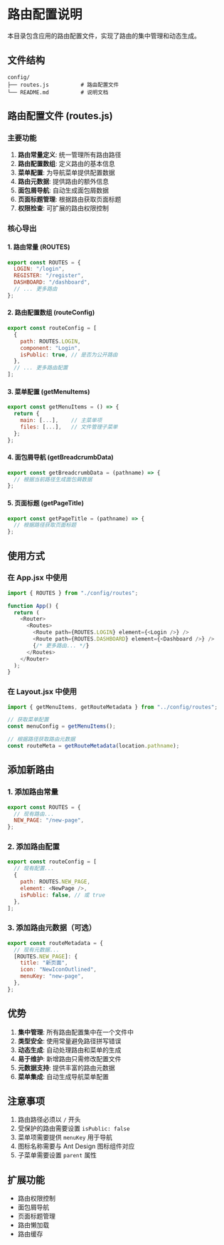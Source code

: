 # 路由配置说明

本目录包含应用的路由配置文件，实现了路由的集中管理和动态生成。

## 文件结构

```
config/
├── routes.js          # 路由配置文件
└── README.md          # 说明文档
```

## 路由配置文件 (routes.js)

### 主要功能

1. **路由常量定义**: 统一管理所有路由路径
2. **路由配置数组**: 定义路由的基本信息
3. **菜单配置**: 为导航菜单提供配置数据
4. **路由元数据**: 提供路由的额外信息
5. **面包屑导航**: 自动生成面包屑数据
6. **页面标题管理**: 根据路由获取页面标题
7. **权限检查**: 可扩展的路由权限控制

### 核心导出

#### 1. 路由常量 (ROUTES)

```javascript
export const ROUTES = {
  LOGIN: "/login",
  REGISTER: "/register",
  DASHBOARD: "/dashboard",
  // ... 更多路由
};
```

#### 2. 路由配置数组 (routeConfig)

```javascript
export const routeConfig = [
  {
    path: ROUTES.LOGIN,
    component: "Login",
    isPublic: true, // 是否为公开路由
  },
  // ... 更多路由配置
];
```

#### 3. 菜单配置 (getMenuItems)

```javascript
export const getMenuItems = () => {
  return {
    main: [...],    // 主菜单项
    files: [...],   // 文件管理子菜单
  };
};
```

#### 4. 面包屑导航 (getBreadcrumbData)

```javascript
export const getBreadcrumbData = (pathname) => {
  // 根据当前路径生成面包屑数据
};
```

#### 5. 页面标题 (getPageTitle)

```javascript
export const getPageTitle = (pathname) => {
  // 根据路径获取页面标题
};
```

## 使用方式

### 在 App.jsx 中使用

```javascript
import { ROUTES } from "./config/routes";

function App() {
  return (
    <Router>
      <Routes>
        <Route path={ROUTES.LOGIN} element={<Login />} />
        <Route path={ROUTES.DASHBOARD} element={<Dashboard />} />
        {/* 更多路由... */}
      </Routes>
    </Router>
  );
}
```

### 在 Layout.jsx 中使用

```javascript
import { getMenuItems, getRouteMetadata } from "../config/routes";

// 获取菜单配置
const menuConfig = getMenuItems();

// 根据路径获取路由元数据
const routeMeta = getRouteMetadata(location.pathname);
```

## 添加新路由

### 1. 添加路由常量

```javascript
export const ROUTES = {
  // 现有路由...
  NEW_PAGE: "/new-page",
};
```

### 2. 添加路由配置

```javascript
export const routeConfig = [
  // 现有配置...
  {
    path: ROUTES.NEW_PAGE,
    element: <NewPage />,
    isPublic: false, // 或 true
  },
];
```

### 3. 添加路由元数据（可选）

```javascript
export const routeMetadata = {
  // 现有元数据...
  [ROUTES.NEW_PAGE]: {
    title: "新页面",
    icon: "NewIconOutlined",
    menuKey: "new-page",
  },
};
```

## 优势

1. **集中管理**: 所有路由配置集中在一个文件中
2. **类型安全**: 使用常量避免路径拼写错误
3. **动态生成**: 自动处理路由和菜单的生成
4. **易于维护**: 新增路由只需修改配置文件
5. **元数据支持**: 提供丰富的路由元数据
6. **菜单集成**: 自动生成导航菜单配置

## 注意事项

1. 路由路径必须以 `/` 开头
2. 受保护的路由需要设置 `isPublic: false`
3. 菜单项需要提供 `menuKey` 用于导航
4. 图标名称需要与 Ant Design 图标组件对应
5. 子菜单需要设置 `parent` 属性

## 扩展功能

- 路由权限控制
- 面包屑导航
- 页面标题管理
- 路由懒加载
- 路由缓存
